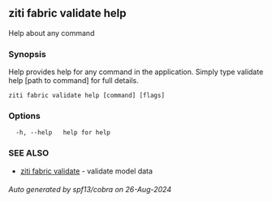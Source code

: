 ## ziti fabric validate help

Help about any command

### Synopsis

Help provides help for any command in the application.
Simply type validate help [path to command] for full details.

```
ziti fabric validate help [command] [flags]
```

### Options

```
  -h, --help   help for help
```

### SEE ALSO

* [ziti fabric validate](../validate.md)	 - validate model data

###### Auto generated by spf13/cobra on 26-Aug-2024
